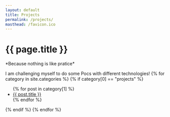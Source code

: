 ```yaml
---
layout: default
title: Projects
permalink: /projects/
masthead: /favicon.ico
---
```

<h1>{{ page.title }}</h1>
*Because nothing is like pratice*

I am challenging myself to do some Pocs with different technologies!
{% for category in site.categories %}
{% if category[0] == "projects" %}
  <ul>
    {% for post in category[1] %}
      <li><a href="{{ post.url }}">{{ post.title }}</a></li>
    {% endfor %}
  </ul>
{% endif %}
{% endfor %}
